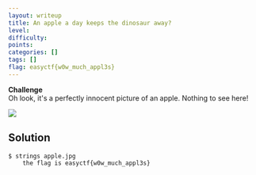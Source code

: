 ```yaml
---
layout: writeup
title: An apple a day keeps the dinosaur away?
level: 
difficulty: 
points: 
categories: []
tags: []
flag: easyctf{w0w_much_appl3s}
---
```

**Challenge**  
Oh look, it's a perfectly innocent picture of an apple. Nothing to see
here!

![](writeupfiles/apple.jpg)

## Solution

    $ strings apple.jpg
        the flag is easyctf{w0w_much_appl3s}


